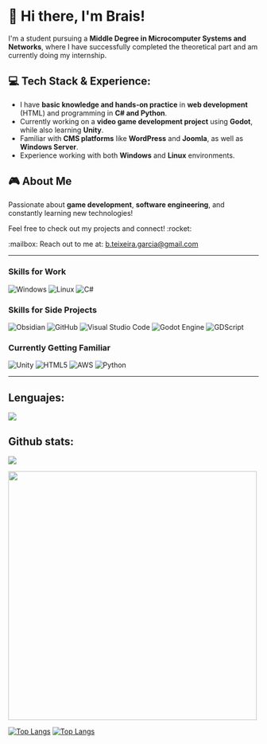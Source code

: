 <h1>👋 Hi there, I'm Brais!</h1>

<p>I'm a student pursuing a <strong>Middle Degree in Microcomputer Systems and Networks</strong>, where I have successfully completed the theoretical part and am currently doing my internship.</p>

<h2>💻 Tech Stack & Experience:</h2>
<ul>
    <li>I have <strong>basic knowledge and hands-on practice</strong> in <strong>web development</strong> (HTML) and programming in <strong>C# and Python</strong>.</li>
    <li>Currently working on a <strong>video game development project</strong> using <strong>Godot</strong>, while also learning <strong>Unity</strong>.</li>
    <li>Familiar with <strong>CMS platforms</strong> like <strong>WordPress</strong> and <strong>Joomla</strong>, as well as <strong>Windows Server</strong>.</li>
    <li>Experience working with both <strong>Windows</strong> and <strong>Linux</strong> environments.</li>
</ul>

<h2>🎮 About Me</h2>
<p>Passionate about <strong>game development</strong>, <strong>software engineering</strong>, and constantly learning new technologies!</p>

<p>Feel free to check out my projects and connect! :rocket:</p>
<p>:mailbox: Reach out to me at: <a href="b.teixeira.garcia@gmail.com">b.teixeira.garcia@gmail.com</a> </p>

---

### Skills for Work
![Windows](https://img.shields.io/badge/Windows-0078D6?style=for-the-badge&logo=windows&logoColor=white)
![Linux](https://img.shields.io/badge/Linux-FCC624?style=for-the-badge&logo=linux&logoColor=black)
![C#](https://img.shields.io/badge/c%23-%23239120.svg?style=for-the-badge&logo=csharp&logoColor=white)

### Skills for Side Projects
![Obsidian](https://img.shields.io/badge/Obsidian-%23483699.svg?style=for-the-badge&logo=obsidian&logoColor=white)
![GitHub](https://img.shields.io/badge/github-%23121011.svg?style=for-the-badge&logo=github&logoColor=white)
![Visual Studio Code](https://img.shields.io/badge/Visual%20Studio%20Code-0078d7.svg?style=for-the-badge&logo=visual-studio-code&logoColor=white)
![Godot Engine](https://img.shields.io/badge/GODOT-%23FFFFFF.svg?style=for-the-badge&logo=godot-engine)
![GDScript](https://img.shields.io/badge/GDScript-%2374267B.svg?style=for-the-badge&logo=godotengine&logoColor=white)

### Currently Getting Familiar  
![Unity](https://img.shields.io/badge/unity-%23000000.svg?style=for-the-badge&logo=unity&logoColor=white)
![HTML5](https://img.shields.io/badge/html5-%23E34F26.svg?style=for-the-badge&logo=html5&logoColor=white)
![AWS](https://img.shields.io/badge/AWS-%23FF9900.svg?style=for-the-badge&logo=amazon-aws&logoColor=white)
![Python](https://img.shields.io/badge/python-3670A0?style=for-the-badge&logo=python&logoColor=ffdd54)

---

<h2>Lenguajes:</h2> 

![](https://github-readme-stats.vercel.app/api/top-langs/?username=Brais-T&theme=dark&hide_border=false&include_all_commits=false&count_private=false&layout=compact)

<h2>Github stats:</h2> 

![](https://github-readme-stats.vercel.app/api?username=Brais-T&theme=dark&hide_border=false&include_all_commits=false&count_private=false)<br/>

<p> <img src="https://wakatime.com/share/@Brais/8f5387e5-6197-4868-9225-d0b42312b764.svg" height="500"/> </p>

[![Top Langs](https://github-readme-stats.vercel.app/api/top-langs/?username=Brais-T&layout=pie)](https://github.com/Brais-T/github-readme-stats)
[![Top Langs](https://github-readme-stats.vercel.app/api/top-langs/?username=Brais-T&layout=donut)](https://github.com/Brais-T/github-readme-stats)

</div>
